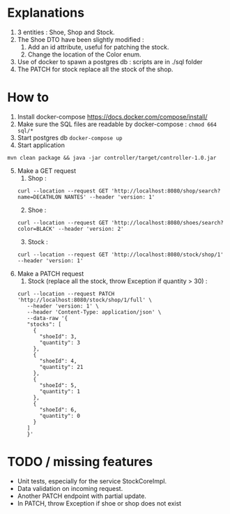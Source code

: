 # Explanations
1. 3 entities : Shoe, Shop and Stock.
2. The Shoe DTO have been slightly modified :
   1. Add an id attribute, useful for patching the stock.
   2. Change the location of the Color enum.
3. Use of docker to spawn a postgres db : scripts are in ./sql folder
4. The PATCH for stock replace all the stock of the shop.

# How to

1. Install docker-compose https://docs.docker.com/compose/install/
2. Make sure the SQL files are readable by docker-compose : `chmod 664 sql/*`
3. Start postgres db `docker-compose up`
4. Start application 
```
mvn clean package && java -jar controller/target/controller-1.0.jar
```
5. Make a GET request 
   1. Shop : 
   ```
   curl --location --request GET 'http://localhost:8080/shop/search?name=DECATHLON NANTES' --header 'version: 1'
   ```
   2. Shoe : 
   ```
   curl --location --request GET 'http://localhost:8080/shoes/search?color=BLACK' --header 'version: 2'
   ```
   3. Stock : 
   ```
   curl --location --request GET 'http://localhost:8080/stock/shop/1' --header 'version: 1'
   ```
6. Make a PATCH request
   1. Stock (replace all the stock, throw Exception if quantity > 30) : 
   ```
   curl --location --request PATCH 'http://localhost:8080/stock/shop/1/full' \
      --header 'version: 1' \
      --header 'Content-Type: application/json' \
      --data-raw '{
      "stocks": [
        {
          "shoeId": 3,
          "quantity": 3
        },
        {
          "shoeId": 4,
          "quantity": 21
        },
        {
          "shoeId": 5,
          "quantity": 1
        },
        {
          "shoeId": 6,
          "quantity": 0
        }
      ]
      }'
   ```


# TODO / missing features
- Unit tests, especially for the service StockCoreImpl.
- Data validation on incoming request.
- Another PATCH endpoint with partial update.
- In PATCH, throw Exception if shoe or shop does not exist
